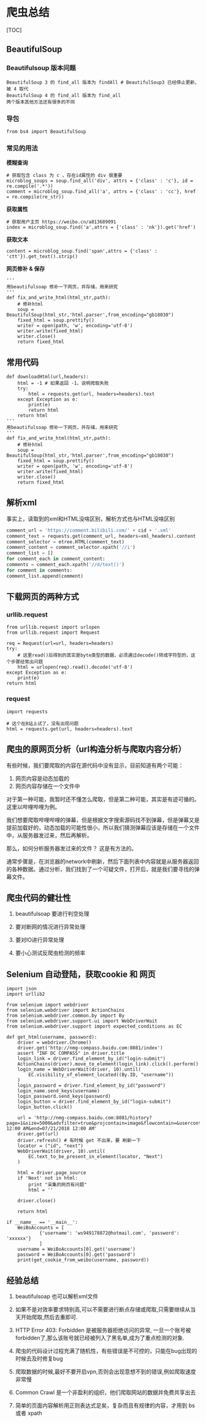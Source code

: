# 爬虫总结
[TOC]

## BeautifulSoup

### Beautifulsoup 版本问题

    BeautifulSoup 3 的 find_all 版本为 findAll # BeautifulSoup3 已经停止更新，被 4 取代
    BeautifulSoup 4 的 find_all 版本为 find_all
    两个版本其他方法还有很多的不同

### 导包
    from bs4 import BeautifulSoup

### 常见的用法

**模糊查询**

    # 获取包含 class 为 c ，存在id属性的 div 很重要
    microblog_soups = soup.find_all('div', attrs = {'class' : 'c'}, id = re.compile('.*'))
    comment = microblog_soup.find_all('a', attrs = {'class' : 'cc'}, href = re.compile(re_str))

**获取属性**

    # 获取用户主页 https://weibo.cn/a813689091
    index = microblog_soup.find('a',attrs = {'class' : 'nk'}).get('href')

**获取文本**

    content = microblog_soup.find('span',attrs = {'class' : 'ctt'}).get_text().strip()

**网页修补 & 保存**

    '''
    用beautifulsoap 修补一下网页，并存储，用来研究
    '''
    def fix_and_write_html(html_str,path):
        # 修补html
        soup = BeautifulSoup(html_str,'html.parser',from_encoding="gb18030")
        fixed_html = soup.prettify()
        writer = open(path, 'w', encoding='utf-8')
        writer.write(fixed_html)
        writer.close()
        return fixed_html


## 常用代码
```
def downloadHtml(url,headers):
    html = -1 # 如果返回 -1，说明爬取失败
    try:
        html = requests.get(url, headers=headers).text
    except Exception as e:
        print(e)
        return html
    return html
'''
用beautifulsoap 修补一下网页，并存储，用来研究
'''
def fix_and_write_html(html_str,path):
    # 修补html
    soup = BeautifulSoup(html_str,'html.parser',from_encoding="gb18030")
    fixed_html = soup.prettify()
    writer = open(path, 'w', encoding='utf-8')
    writer.write(fixed_html)
    writer.close()
    return fixed_html
```

## 解析xml
事实上，读取到的xml和HTML没啥区别，解析方式也与HTML没啥区别
```python
comment_url = 'https://comment.bilibili.com/' + cid + '.xml'
comment_text = requests.get(comment_url, headers=xml_headers).content
comment_selector = etree.HTML(comment_text)
comment_content = comment_selector.xpath('//i')
comment_list = []
for comment_each in comment_content:
comments = comment_each.xpath('//d/text()')
for comment in comments:
comment_list.append(comment)
```

## 下载网页的两种方式

### urllib.request

```
from urllib.request import urlopen
from urllib.request import Request

req = Request(url=url, headers=headers)
try: 
    # 这里read()后得到的其实是byte类型的数据，必须通过decode()转成字符型的，这个步骤经常出问题
    html = urlopen(req).read().decode('utf-8')
except Exception as e:
    print(e)
return html
```

### request
```
import requests

# 这个在B站上试了，没有出现问题
html = requests.get(url, headers=headers).text
```

##  爬虫的原网页分析（url构造分析与爬取内容分析）

有些时候，我们要爬取的内容在源代码中没有显示，目前知道有两个可能：
1. 网页内容是动态加载的
2. 网页内容存储在一个文件中

对于第一种可能，我暂时还不懂怎么爬取，但是第二种可能，其实是有迹可循的。这里以哔哩哔哩为例。

我们想要爬取哔哩哔哩的弹幕，但是根据文字搜索源码找不到弹幕，但是弹幕又是提前加载好的，动态加载的可能性很小，所以我们猜测弹幕应该是存储在一个文件中，从服务器发过来，然后再解析。

那么，如何分析服务器发过来的文件？ 这是有方法的。

通常步骤是，在浏览器的network中刷新，然后下面列表中内容就是从服务器返回的各种数据。通过分析，我们找到了一个可疑文件，打开后，就是我们要寻找的弹幕文件。




## 爬虫代码的健壮性

1. beautifulsoap 要进行判空处理

2. 要对断网的情况进行异常处理

3. 要对IO进行异常处理

4. 要小心测试反爬虫检测的频率

## Selenium 自动登陆，获取cookie 和 网页
```
import json
import urllib2

from selenium import webdriver
from selenium.webdriver import ActionChains
from selenium.webdriver.common.by import By
from selenium.webdriver.support.ui import WebDriverWait
from selenium.webdriver.support import expected_conditions as EC

def get_html(username, password):
    driver = webdriver.Chrome()
    driver.get('http://nmg-compass.baidu.com:8081/index')
    assert "INF DC COMPASS" in driver.title 
    login_link = driver.find_element_by_id("login-submit")
    ActionChains(driver).move_to_element(login_link).click().perform()
    login_name = WebDriverWait(driver, 10).until(
        EC.visibility_of_element_located((By.ID, "username"))
    )
    login_password = driver.find_element_by_id("password")
    login_name.send_keys(username)
    login_password.send_keys(password)
    login_button = driver.find_element_by_id("login-submit")
    login_button.click()
    
    url = 'http://nmg-compass.baidu.com:8081/history?page=1&size=5000&advfilter=true&projcontain=image&flowcontain=&usercontain=&status=0&begin=07/20/2018 12:00 AM&end=07/21/2018 12:00 AM'
    driver.get(url)
    driver.refresh() # 有时候 get 不出来，要 刷新一下
    locator = ("id", "next")
    WebDriverWait(driver, 10).until(    
        EC.text_to_be_present_in_element(locator, "Next")
    )

    html = driver.page_source
    if 'Next' not in html: 
        print "采集的网页有问题"
        html = ''
      
    driver.close()
    
    return html

if __name__ == '__main__':
    WeiBoAccounts = [
            {'username': 'ws949178872@hotmail.com', 'password': 'xxxxxx'}
            ]
    username = WeiBoAccounts[0].get('username')
    password = WeiBoAccounts[0].get('password')
    print(get_cookie_from_weibo(username, password))

```

## 经验总结

1. beautifulsoap 也可以解析xml文件

2. 如果不是对效率要求特别高,可以不需要进行断点存储或爬取,只需要继续从当天开始爬取,然后去重即可.

3. HTTP Error 403: Forbidden  是被服务器拒绝访问的异常,
    一旦一个账号被forbidden了,那么该账号就已经被列入了黑名单,成为了重点检测的对象.

4. 爬虫的代码设计过程充满了随机性，有些错误是不可控的，只能在bug出现的时候去及时修复bug

5. 爬取数据的时候,最好不要开启vpn,否则会出现意想不到的错误,例如爬取速度非常慢

6. Common Crawl 是一个非盈利的组织，他们爬取网站的数据并免费共享出去

7. 简单的页面内容解析用正则表达式足矣，复杂而且有规律的内容，才用到 bs 或者 xpath
